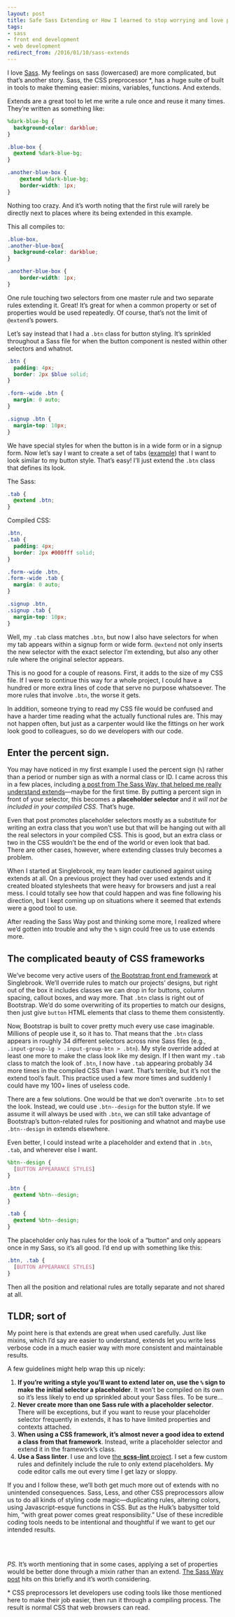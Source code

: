 ```yaml
---
layout: post
title: Safe Sass Extending or How I learned to stop worrying and love placeholder selectors
tags:
- sass
- front end development
- web development
redirect_from: /2016/01/10/sass-extends
---
```



I love [Sass](http://sass-lang.com/). My feelings on sass (lowercased) are more complicated, but that’s another story. Sass, the CSS preprocessor \*, has a huge suite of built in tools to make theming easier: mixins, variables, functions. And extends.

Extends are a great tool to let me write a rule once and reuse it many times. They’re written as something like:

```scss
%dark-blue-bg {
  background-color: darkblue;
}

.blue-box {
  @extend %dark-blue-bg;
}

.another-blue-box {
	@extend %dark-blue-bg;
	border-width: 1px;
}
```

Nothing too crazy. And it’s worth noting that the first rule will rarely be directly next to places where its being extended in this example.

This all compiles to:

```scss
.blue-box,
.another-blue-box{
  background-color: darkblue;
}

.another-blue-box {
	border-width: 1px;
}
```

One rule touching two selectors from one master rule and two separate rules extending it. Great! It’s great for when a common property or set of properties would be used repeatedly. Of course, that’s not the limit of `@extend`’s powers.

Let’s say instead that I had a `.btn` class for button styling. It’s sprinkled throughout a Sass file for when the button component is nested within other selectors and whatnot.

```scss
.btn {
  padding: 4px;
  border: 2px $blue solid;
}

.form--wide .btn {
  margin: 0 auto;
}

.signup .btn {
  margin-top: 10px;
}
```

We have special styles for when the button is in a wide form or in a signup form. Now let’s say I want to create a set of tabs ([example](http://www.zetaprints.com/help/wp-content/uploads/2009/03/tabs.jpg)) that I want to look similar to my button style. That’s easy! I’ll just extend the `.btn` class that defines its look.

The Sass:

```scss
.tab {
  @extend .btn;
}
```

Compiled CSS:

```scss
.btn,
.tab {
  padding: 4px;
  border: 2px #000fff solid;
}

.form--wide .btn,
.form--wide .tab {
  margin: 0 auto;
}

.signup .btn,
.signup .tab {
  margin-top: 10px;
}
```

Well, my `.tab` class matches `.btn`, but now I also have selectors for when my tab appears within a signup form or wide form. `@extend` not only inserts the new selector with the exact selector I’m extending, but also any other rule where the original selector appears.

This is no good for a couple of reasons. First, it adds to the size of my CSS file. If I were to continue this way for a whole project, I could have a hundred or more extra lines of code that serve no purpose whatsoever. The more rules that involve `.btn`, the worse it gets.

In addition, someone trying to read my CSS file would be confused and have a harder time reading what the actually functional rules are. This may not happen often, but just as a carpenter would like the fittings on her work look good to colleagues, so do we developers with our code.

## Enter the percent sign.
You may have noticed in my first example I used the percent sign  (`%`) rather than a period or number sign as with a normal class or ID. I came across this in a few places, including [a post from The Sass Way, that helped me really understand extends](http://thesassway.com/intermediate/understanding-placeholder-selectors)—maybe for the first time. By putting a percent sign in front of your selector, this becomes a **placeholder selector** and it *will not be included in your compiled CSS*. That’s huge.

Even that post promotes placeholder selectors mostly as a substitute for writing an extra class that you won’t use but that will be hanging out with all the real selectors in your compiled CSS. This is good, but an extra class or two in the CSS wouldn’t be the end of the world or even look that bad. There are other cases, however, where extending classes truly becomes a problem.

When I started at Singlebrook, my team leader cautioned against using extends at all. On a previous project they had over used extends and it created bloated stylesheets that were heavy for browsers and just a real mess. I could totally see how that could happen and was fine following his direction, but I kept coming up on situations where it seemed that extends were a good tool to use.

After reading the Sass Way post and thinking some more, I realized where we’d gotten into trouble and why the `%` sign could free us to use extends more.

## The complicated beauty of CSS frameworks
We’ve become very active users of [the Bootstrap front end framework](http://getbootstrap.com) at Singlebrook. We’ll override rules to match our projects’ designs, but right out of the box it includes classes we can drop in for buttons, column spacing, callout boxes, and way more. That `.btn` class is right out of Bootstrap. We’d do some overwriting of its properties to match our designs, then just give `button` HTML elements that class to theme them consistently.

Now, Bootstrap is built to cover pretty much every use case imaginable. Millions of people use it, so it has to. That means that the `.btn` class appears in roughly 34 different selectors across nine Sass files (e.g., `.input-group-lg > .input-group-btn > .btn`). My style override added at least one more to make the class look like my design. If I then want my `.tab` class to match the look of `.btn`, I now have `.tab` appearing probably 34 more times in the compiled CSS than I want. That’s terrible, but it’s not the extend tool’s fault. This practice used a few more times and suddenly I could have my 100+ lines of useless code.

There are a few solutions. One would be that we don’t overwrite `.btn` to set the look. Instead, we could use `.btn--design` for the button style. If we assume it will always be used with `.btn`, we can still take advantage of Bootstrap’s button-related rules for positioning and whatnot and maybe use `.btn--design` in extends elsewhere.

Even better, I could instead write a placeholder and extend that in `.btn`, `.tab`, and wherever else I want.

```scss
%btn--design {
  [BUTTON APPEARANCE STYLES]
}

.btn {
  @extend %btn--design;
}

.tab {
  @extend %btn--design;
}
```

The placeholder only has rules for the look of a “button” and only appears once in my Sass, so it’s all good. I’d end up with something like this:

```scss
.btn, .tab {
  [BUTTON APPEARANCE STYLES]
}
```

Then all the position and relational rules are totally separate and not shared at all.

## TLDR; sort of
My point here is that extends are great when used carefully. Just like mixins, which I’d say are easier to understand, extends let you write less verbose code in a much easier way with more consistent and maintainable results.

A few guidelines might help wrap this up nicely:

1. **If you’re writing a style you’ll want to extend later on, use the `%` sign to make the initial selector a placeholder**. It won’t be compiled on its own so it’s less likely to end up sprinkled about your Sass files. To be sure…
1. **Never create more than one Sass rule with a placeholder selector**. There will be exceptions, but if you want to reuse your placeholder selector frequently in extends, it has to have limited properties and contexts attached.
1. **When using a CSS framework, it’s almost never a good idea to extend a class from that framework**. Instead, write a placeholder selector and extend it in the framework’s class.
1. **Use a Sass linter**. I use and love [the **scss-lint** project](https://github.com/brigade/scss-lint). I set a few custom rules and definitely include the rule to only extend placeholders. My code editor calls me out every time I get lazy or sloppy.

If you and I follow these, we’ll both get much more out of extends with no unintended consequences. Sass, Less, and other CSS preprocessors allow us to do all kinds of styling code magic—duplicating rules, altering colors, using Javascript-esque functions in CSS. But as the Hulk’s babysitter told him, “with great power comes great responsibility.” Use of these incredible coding tools needs to be intentional and thoughtful if we want to get our intended results.

<br><br>

*PS.* It’s worth mentioning that in some cases, applying a set of properties would be better done through a mixin rather than an extend. [The Sass Way post](http://thesassway.com/intermediate/understanding-placeholder-selectors) hits on this briefly and it’s worth considering.

\* CSS preprocessors let developers use coding tools like those mentioned here to make their job easier, then run it through a compiling process. The result is normal CSS that web browsers can read.
